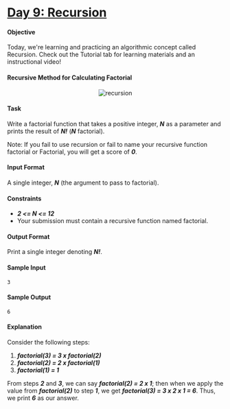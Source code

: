 # [Day 9: Recursion](https://www.hackerrank.com/challenges/30-recursion)

#### Objective
Today, we're learning and practicing an algorithmic concept called Recursion. Check out the Tutorial tab for learning materials and an instructional video!

#### Recursive Method for Calculating Factorial

<p align="center">
    <img src="" alt="recursion">
</p>

#### Task
Write a factorial function that takes a positive integer, __*N*__ as a parameter and prints the result of __*N!*__ (__*N*__ factorial).

Note: If you fail to use recursion or fail to name your recursive function factorial or Factorial, you will get a score of __*0*__.

#### Input Format
A single integer, __*N*__ (the argument to pass to factorial).

#### Constraints
* __*2 <= N <= 12*__
* Your submission must contain a recursive function named factorial.

#### Output Format
Print a single integer denoting __*N!*__.

#### Sample Input
```
3
```

#### Sample Output
```
6
```

#### Explanation

Consider the following steps:
1. __*factorial(3) = 3 x factorial(2)*__
2. __*factorial(2) = 2 x factorial(1)*__
3. __*factorial(1) = 1*__

From steps __*2*__ and __*3*__, we can say __*factorial(2) = 2 x 1*__; then when we apply the value from __*factorial(2)*__ to step __*1*__, we get __*factorial(3) = 3 x 2 x 1 = 6*__. Thus, we print __*6*__ as our answer.
